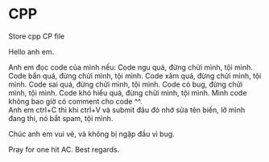 # CPP
Store cpp CP file

Hello anh em.

Anh em đọc code của mình nếu:
Code ngu quá, đừng chửi mình, tội mình.
Code bẩn quá, đừng chửi mình, tội mình.
Code xàm quá, đừng chửi mình, tội mình.
Code sai quá, đừng chửi mình, tội mình.
Code có  bug, đừng chửi mình, tội mình.
Code khó hiểu quá, đừng chửi mình, tội mình. Mình code không bao giờ có comment cho code ^^.\
Anh em ctrl+C thì khi ctrl+V và submit đâu đó nhớ sửa tên biến, lỡ mình đang thi, nó bắt spam, tội mình.

Chúc anh em vui vẻ, và không bị ngập đầu vì bug.

Pray for one hit AC.
Best regards.
